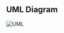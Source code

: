 ## UML Diagram

![UML](https://github.com/user-attachments/assets/9265e972-cc1c-4bb8-9e92-643b180405a2)
